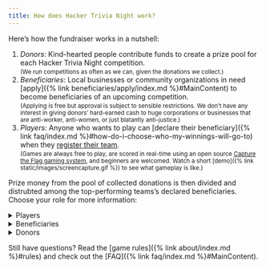```yaml
---
title: How does Hacker Trivia Night work?
---
```


Here&rsquo;s how the fundraiser works in a nutshell:

1. *Donors*: Kind-hearted people contribute funds to create a prize pool for each Hacker Trivia Night competition.  
    <small>(We run competitions as often as we can, given the donations we collect.)</small>
1. *Beneficiaries*: Local businesses or community organizations in need [apply]({% link beneficiaries/apply/index.md %}#MainContent) to become beneficiaries of an upcoming competition.  
    <small>(Applying is free but approval is subject to sensible restrictions. We don&rsquo;t have any interest in giving donors&rsquo; hard-earned cash to huge corporations or businesses that are anti-worker, anti-women, or just blatantly anti-justice.)</small>
1. *Players*: Anyone who wants to play can [declare their beneficiary]({% link faq/index.md %}#how-do-i-choose-who-my-winnings-will-go-to) when they [register their team](https://ctf.techlearningcollective.com/index.php?page=registration).  
    <small>(Games are always free to play, are scored in real-time using an open source [Capture the Flag gaming system](https://en.wikipedia.org/wiki/Capture_the_flag#Computer_security), and beginners are welcomed. Watch a short [demo]({% link static/images/screencapture.gif %}) to see what gameplay is like.)</small>

Prize money from the pool of collected donations is then divided and distrubted among the top-performing teams&rsquo;s declared beneficiaries. Choose your role for more information:

<details markdown="1">
<summary><span>Players</span></summary>

Beginners (&ldquo;newbies&rdquo;) are welcome and encouraged to play! You can&rsquo;t be l33t if you don&rsquo;t try! If you&rsquo;re looking to level up your hacking skills, visit [TechLearningCollective.com](https://techlearningcollective.com/) to learn how you can participate in our next computer security training workshop.

Here&rsquo;s how to win money for your chosen beneficiary:

1. [Register](https://ctf.techlearningcollective.com/index.php?page=registration) on our game website:
    * Enter your name and an email address to identify yourself.
    * Form a team with others by entering additional names and email addresses when you register.  
        <small>(You can play by yourself making a team of one player.)</small>
    * Choose a team name, password, and emblem.  
        <small>(Give your team password to your teammates. Your teammates can then join you by logging in using the team name and the team password.)</small>
1. [Declare a beneficiary]({% link faq/index.md %}#how-do-i-choose-who-my-winnings-will-go-to) when you register so that your earnings are donated to the group you want to support:
    * To declare a beneficiary, include one &ldquo;player&rdquo; account bearing your beneficiary&rsquo;s name and email address. *Double-check your spelling!*  
        <small>(You can declare more than one beneficiary, in which case your portion of any winnings will be evenly split among the beneficiaries you declared.)</small>
1. Earn points by working with your teammates to find answers to the &ldquo;hacker trivia&rdquo; questions and solutions to the challenge puzzles:
    * Consider setting up a private chat room or video conference with your teammates ahead of time so that you can collaborate more effectively and earn more points faster.  
        <small>We recommend [Jitsi Meet](https://meet.jit.si/) (or any of these [additional Jitsi Meet instances](https://framatalk.org/accueil/en/info/)).</small>
1. Compete against the other teams to score more points faster than they do before the game clock counts down to zero.
    * You can sometimes earn bonus points simply by being the first team to solve a particular challenge.
    * Harder challenges are worth more points, but don&rsquo;t let another team overtake you simply by solving many easier challenges as you grind away on a difficult task! 
    * You can pay for hints with points you&rsquo;ve earned from solving previous challenges, but be mindful not to pay for more hints than you can afford!
1. You win if your team has the most points when the game clock hits zero.
    * Winning teams earn their declared beneficiaries prizes in the form of cash donations.
    * In the case of a tied score, the team with the most correct answers wins.  
    <small>(If multiple teams are still tied, the team who answered those questions correctly the fastest will be declared the winner.)</small>

Ready to hack for great justice?

{:style="text-align: center"}
[⚑ Click here to play ⚑](https://ctf.techlearningcollective.com/){:.button}

</details><!-- Players -->

<details markdown="1">
<summary><span>Beneficiaries</span></summary>

Beneficiaries are groups or organizations who are doing awesome things. Our definition of &ldquo;awesome&rdquo; is quite loose; beneficiaries can be any local businesses, non-profit group, or other organization that has registered with us and that we believe shares our pro-social values. Not sure if you qualify? Don&rsquo;t stress! [Applying]({% link beneficiaries/apply/index.md %}#MainContent) is free.

Here&rsquo;s how to get money by participating in Hacker Trivia Night:

1. [Apply]({% link beneficiaries/apply/index.md %}#MainContent) to become a Hacker Trivia Night beneficiary.
    * We require beneficiaries to register in order to ensure that donated funds go to those for whom the support is intended.
    * You can submit your application at any time, regardless of the current game&rsquo;s theme or status.
    * Applications are processed in batches, so you may not hear from us immediately. Please be patient!
1. Respond as quickly as you can to any additional inquiries we have during the confirmation process.
    * We will eventually need more information than we ask for initially, such as payout information.  
        <small>(We only maintain payout information for confirmed beneficiaries, not all applicants.)</small>
1. Inform your community via email, social media, and word-of-mouth that you are participating in Hacker Trivia Night when you are selected.
    * Hacker Trivia Night competitions are typically themed, so you will most likely be selected as a beneficiary in a group with similar types of beneficiaries.
1. Enlist champions to form teams to compete on your behalf.
    * Players must [declare their beneficiary]({% link faq/index.md %}#how-do-i-choose-who-my-winnings-will-go-to) when they register their teams.
    * You may also compete on your behalf!
1. Collect prize money after the game if any teams competing on your behalf have won.
    * The exact amount depends on the donations received from donors and the results of the game, of course.

</details><!-- Beneficiaries  -->

<details markdown="1">
<summary><span>Donors</span></summary>

Good samaritans such as yourself, your friends, your neighbors, and others donate to create a prize pool that will go to support the beneficiaries.

We use well-known payment platforms like PayPal to make the donation process secure, and we publish real-time updates about collected donations to help manage funds in a trusted, transparent manner.
</details><!-- Donors -->

Still have questions? Read the [game rules]({% link about/index.md %}#rules) and check out the [FAQ]({% link faq/index.md %}#MainContent).
